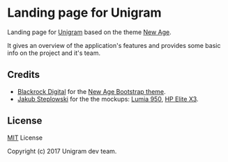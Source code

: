 # Landing page for Unigram

Landing page for [Unigram](https://github.com/UnigramDev/Unigram) based on the theme [New Age](http://startbootstrap.com/template-overviews/new-age/).

It gives an overview of the application's features and provides some basic info on the project and it's team.

## Credits

- [Blackrock Digital](https://github.com/BlackrockDigital) for the [New Age Bootstrap theme](http://startbootstrap.com/template-overviews/new-age/).
- [Jakub Steplowski](https://www.behance.net/jakubsteplowski) for the the mockups: [Lumia 950](https://www.behance.net/gallery/34545883/Microsoft-Lumia-950-Flat-Mockup-PSD-(v10)), [HP Elite X3](https://www.behance.net/gallery/38726153/HP-Elite-x3-Mockup-PSD).

## License
[MIT](https://github.com/UnigramDev/unigramdev.github.io/blob/master/LICENSE) License

Copyright (c) 2017 Unigram dev team.